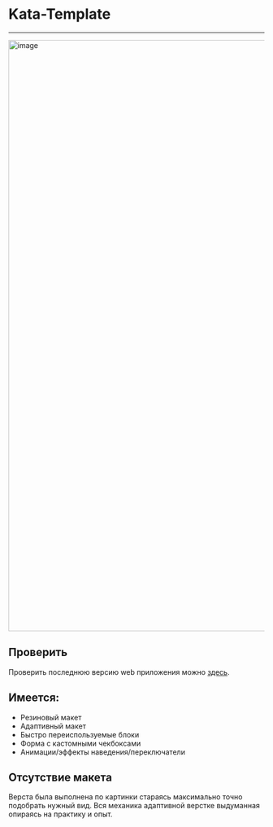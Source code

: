 # Kata-Template

---

<img width="1162" alt="image" src="https://github.com/Binatik/images/assets/47430210/869fcd11-a156-410b-8b51-82d7cbaf0a95">

## Проверить

Проверить последнюю версию web приложения можно [здесь](https://binatik.github.io/kata-template/).

## Имеется:

-   Резиновый макет
-   Адаптивный макет
-   Быстро переиспользуемые блоки
-   Форма с кастомными чекбоксами
-   Анимации/эффекты наведения/переключатели

## Отсутствие макета
Верста была выполнена по картинки стараясь максимально точно подобрать нужный вид.
Вся механика адаптивной верстке выдуманная опираясь на практику и опыт.

